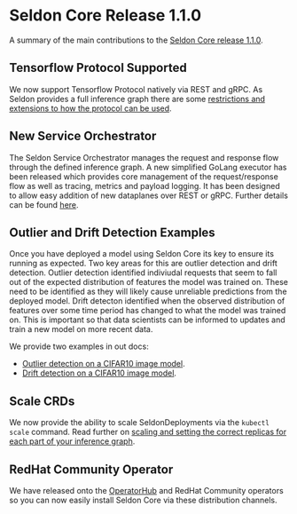 # Seldon Core Release 1.1.0

A summary of the main contributions to the [Seldon Core release 1.1.0](https://github.com/SeldonIO/seldon-core/releases/tag/v1.1.0).

## Tensorflow Protocol Supported

We now support Tensorflow Protocol natively via REST and gRPC. As Seldon provides a full inference graph there are some [restrictions and extensions to how the protocol can be used](../graph/protocols.html). 

## New Service Orchestrator

The Seldon Service Orchestrator manages the request and response flow through the defined inference graph. A new simplified GoLang executor has been released which provides core management of the request/response flow as well as tracing, metrics and payload logging. It has been designed to allow easy addition of new dataplanes over REST or gRPC. Further details can be found [here](../graph/svcorch.md).

## Outlier and Drift Detection Examples

Once you have deployed a model using Seldon Core its key to ensure its running as expected. Two key areas for this are outlier detection and drift detection. Outlier detection identified indiviudal requests that seem to fall out of the expected distribution of features the model was trained on. These need to be identified as they will likely cause unreliable predictions from the deployed model. Drift detecton identified when the observed distribution of features over some time period has changed to what the model was trained on. This is important so that data scientists can be informed to updates and train a new model on more recent data.

We provide two examples in out docs:

 * [Outlier detection on a CIFAR10 image model](../analytics/outlier_detection.html).
 * [Drift detection on a CIFAR10 image model](../analytics/drift_detection.html).

## Scale CRDs

We now provide the ability to scale SeldonDeployments via the `kubectl scale` command. Read further on  [scaling and setting the correct replicas for each part of your inference graph](../graph/scaling.html). 

## RedHat Community Operator

We have released onto the [OperatorHub](https://operatorhub.io/operator/seldon-operator) and RedHat Community operators so you can now easily install Seldon Core via these distribution channels.


